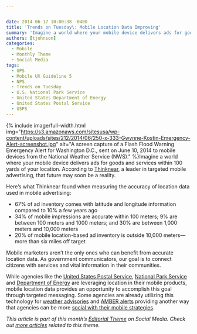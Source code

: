 ```yaml
---


date: 2014-06-17 10:00:38 -0400
title: 'Trends on Tuesday\: Mobile Location Data Improving'
summary: 'Imagine a world where your mobile device delivers ads for goods and services within 100 yards of your location. According to Thinknear, a leader in targeted'
authors: [tjohnson]
categories:
  - Mobile
  - Monthly Theme
  - Social Media
tags:
  - GPS
  - Mobile UX Guideline 5
  - NPS
  - Trends on Tuesday
  - U.S. National Park Service
  - United States Department of Energy
  - United States Postal Service
  - USPS
---
```



{% include image/full-width.html img="https://s3.amazonaws.com/sitesusa/wp-content/uploads/sites/212/2014/06/250-x-333-Gwynne-Kostin-Emergency-Alert-screenshot.jpg" alt="A screen capture of a Flash Flood Warning Emergency Alert for Washington D.C., sent on June 10, 2014 to mobile devices from the National Weather Service (NWS)." %}Imagine a world where your mobile device delivers ads for goods and services within 100 yards of your location. According to <a title="Thinknear" href="http://www.mobilemarketingwatch.com/mobile-marketers-are-you-near-me-now-41998/" target="_blank">Thinknear</a>, a leader in targeted mobile advertising, that future may soon be a reality.

Here’s what Thinknear found when measuring the accuracy of location data used in mobile advertising:

  * 67% of ad inventory comes with latitude and longitude information compared to 10% a few years ago
  * 34% of mobile impressions are accurate within 100 meters; 9% are between 100 meters and 1000 meters; and 30% are between 1,000 meters and 10,000 meters
  * 20% of mobile location-based ad inventory is outside 10,000 meters—more than six miles off target

Mobile marketers aren&#8217;t the only ones who can benefit from accurate location data. As government communicators, our goal is to connect citizens with services and vital information in their communities.

While agencies like the [United States Postal Service](https://www.WHATEVER/2013/05/09/usps-mobile-app-updates/ "USPS Mobile App Updates"), [National Park Service](https://www.WHATEVER/2013/04/04/nps-national-mall-app/ "National Park Service Apps") and [Department of Energy](https://www.WHATEVER/2014/01/30/alternative-fueling-station-locator-app-from-the-department-of-energy/ "Alternative Fueling Station Locator App from the Department of Energy") are leveraging location in their mobile products, mobile location data provides an opportunity to accomplish this goal through targeted messaging. Some agencies are already utilizing this technology for [weather advisories](https://www.WHATEVER/2014/06/10/digitalgov-irl-6-ways-to-get-it-right/) and <a title="Amber alerts" href="http://www.amberalert.gov/" target="_blank">AMBER alerts</a> providing another way that agencies can be more [social with their mobile strategies](https://www.WHATEVER/2014/06/12/three-ways-agencies-are-using-social-media-in-mobile-products/ "Three Ways Agencies Are Using Social Media in Mobile Products").

_This article is part of this month&#8217;s [Editorial Theme](https://www.WHATEVER/join-digitalgov/#guidelines) on Social Media. Check out [more articles](https://www.WHATEVER/recent-monthly-themes/ "Recent Monthly Themes") related to this theme._